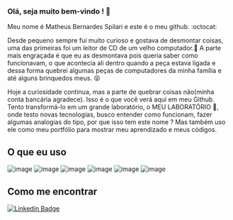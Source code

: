 ### Olá, seja muito bem-vindo ! 👋

Meu nome é Matheus Bernardes Spilari e este é o meu github. :octocat:

Desde pequeno sempre fui muito curioso e gostava de desmontar coisas, uma das primeiras foi um leitor de CD de um velho computador.:floppy_disk:
A parte mais engraçada é que eu as desmontava pois queria saber como funcionavam, o que acontecia ali dentro quando a peça estava ligada e dessa forma quebrei algumas peças de computadores da minha família e até alguns brinquedos meus. :stuck_out_tongue_closed_eyes:

Hoje a curiosidade continua, mas a parte de quebrar coisas não(minha conta bancária agradece). Isso é o que você verá aqui em meu Github. Tento transformá-lo em um grande laboratório, o MEU LABORATÓRIO :telescope:, onde testo novas tecnologias, busco entender como funcionam, fazer algumas analogias do tipo, por que isso tem este nome ? Mas também uso ele como meu portfólio para mostrar meu aprendizado e meus códigos.

## O que eu uso
![image](https://img.shields.io/badge/HTML5-E34F26?style=for-the-badge&logo=html5&logoColor=white)
![image](https://img.shields.io/badge/JavaScript-F7DF1E?style=for-the-badge&logo=javascript&logoColor=black)
![image](https://img.shields.io/badge/TypeScript-007ACC?style=for-the-badge&logo=typescript&logoColor=white)
![image](https://img.shields.io/badge/MongoDB-4EA94B?style=for-the-badge&logo=mongodb&logoColor=white)
![image](https://img.shields.io/badge/PostgreSQL-316192?style=for-the-badge&logo=postgresql&logoColor=white)
![image](https://img.shields.io/badge/SQLite-07405E?style=for-the-badge&logo=sqlite&logoColor=white)


## Como me encontrar

[![Linkedin Badge](https://img.shields.io/badge/-LinkedIn-blue?style=flat-square&logo=Linkedin&logoColor=white&link=https://www.linkedin.com/in/matheus-bernardes-spilari-2b8068188/)](https://www.linkedin.com/in/matheus-bernardes-spilari-2b8068188/)

<!--
**MSpilari/MSpilari** is a ✨ _special_ ✨ repository because its `README.md` (this file) appears on your GitHub profile.

Here are some ideas to get you started:

- 🔭 I’m currently working on ...
- 🌱 I’m currently learning ...
- 👯 I’m looking to collaborate on ...
- 🤔 I’m looking for help with ...
- 💬 Ask me about ...
- 📫 How to reach me: ...
- 😄 Pronouns: ...
- ⚡ Fun fact: ...
-->
